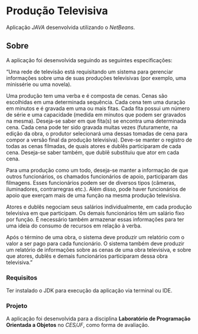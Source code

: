 # Produção Televisiva

Aplicação *JAVA* desenvolvida utilizando o *NetBeans*.

## Sobre

A aplicação foi desenvolvida seguindo as seguintes especificações:

“Uma rede de televisão está requisitando um sistema para gerenciar informações sobre
uma de suas produções televisivas (por exemplo, uma minissérie ou uma novela).

Uma produção tem uma verba e é composta de cenas. Cenas são escolhidas em uma
determinada sequência. Cada cena tem uma duração em minutos e é gravada em uma ou
mais fitas. Cada fita possui um número de série e uma capacidade (medida em minutos que
podem ser gravados na mesma). Deseja-se saber em que fita(s) se encontra uma determinada
cena. Cada cena pode ter sido gravada muitas vezes (futuramente, na edição da obra, o
produtor selecionará uma dessas tomadas de cena para compor a versão final da produção
televisiva). Deve-se manter o registro de todas as cenas filmadas, de quais atores e dublês
participaram de cada cena. Deseja-se saber também, que dublê substituiu que ator em cada
cena.

Para uma produção como um todo, deseja-se manter a informação de que outros
funcionários, os chamados funcionários de apoio, participaram das filmagens. Esses
funcionários podem ser de diversos tipos (câmeras, iluminadores, contrarregras etc.). Além
disso, pode haver funcionários de apoio que exerçam mais de uma função na mesma produção
televisiva.

Atores e dublês negociam seus salários individualmente, em cada produção televisiva
em que participam. Os demais funcionários têm um salário fixo por função. É necessário
também armazenar essas informações para ter uma ideia do consumo de recursos em relação
à verba.

Após o término de uma obra, o sistema deve produzir um relatório com o valor a ser
pago para cada funcionário. O sistema também deve produzir um relatório de informações
sobre as cenas de uma obra televisiva, e sobre que atores, dublês e demais funcionários
participaram dessa obra televisiva.”

### Requisitos

Ter instalado o JDK para execução da aplicação via terminal ou IDE.

### Projeto

A aplicação foi desenvolvida para a disciplina **Laboratório de Programação Orientada a Objetos** no *CES/JF*, como forma de avaliação.